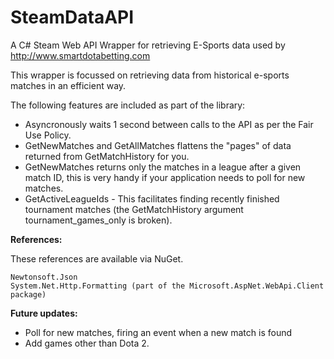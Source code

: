 # SteamDataAPI
A C# Steam Web API Wrapper for retrieving E-Sports data used by http://www.smartdotabetting.com

This wrapper is focussed on retrieving data from historical e-sports matches in an efficient way.

The following features are included as part of the library:

* Asyncronously waits 1 second between calls to the API as per the Fair Use Policy.
* GetNewMatches and GetAllMatches flattens the "pages" of data returned from GetMatchHistory for you.
* GetNewMatches returns only the matches in a league after a given match ID, this is very handy if your application needs to poll for new matches.
* GetActiveLeagueIds - This facilitates finding recently finished tournament matches (the GetMatchHistory argument tournament_games_only is broken).

<strong>References:</strong>

These references are available via NuGet.

    Newtonsoft.Json 
	System.Net.Http.Formatting (part of the Microsoft.AspNet.WebApi.Client package)
	
<strong>Future updates:</strong>

* Poll for new matches, firing an event when a new match is found
* Add games other than Dota 2.
